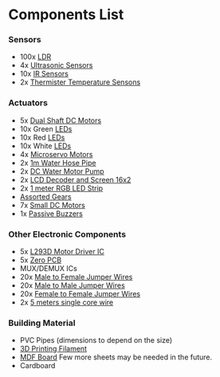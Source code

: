 # Components List

### Sensors

- 100x [LDR](https://robu.in/product/5mm-ldr-pack-of-10/?gclid=CjwKCAjw__ihBhADEiwAXEazJixNq5xv3DbSDX1iDNG7A5b2q2p2JCa0yU0tIpDyg-SaKPruGuAX8RoCFiIQAvD_BwE)
- 4x [Ultrasonic Sensors](https://robu.in/product/hc-sr04-ultrasonic-range-finder/)
- 10x [IR Sensors](https://www.electronicscomp.com/ir-sensor-module-india?gclid=CjwKCAjw__ihBhADEiwAXEazJuD28ESn5QRLVWJhKdeoq9BVftGAQMrjv8q3-aK3qNQ5VmXGDpWGdRoCnCoQAvD_BwE)
- 2x [Thermister Temperature Sensons](https://www.googleadservices.com/pagead/aclk?sa=L&ai=DChcSEwi2zvHbirT-AhUUtJYKHYHKCZkYABAJGgJ0bA&ohost=www.google.com&cid=CAESbOD2gDCQVjHgDqzFvn0aPYl0d5Srsnxp7d4no7dD6uESLd-wMfYES2NXB-qoC4nhJdoBVAcD_bJX3uIEoycYbAei076z56NFmU67m_40LOMsa5qtgyovZHN7y9L8JNLl5WuCD4na64oZKC36IA&sig=AOD64_2fhhVZ_2J2POfJVnnMKPoJe2wQFw&ctype=5&q=&ved=2ahUKEwiX2ubbirT-AhXBgFYBHX4oBbMQ9aACKAB6BAgEEEc&adurl=)

### Actuators

- 5x [Dual Shaft DC Motors](https://www.googleadservices.com/pagead/aclk?sa=L&ai=DChcSEwjI0YSyq7P-AhXDNSsKHV2LA04YABAWGgJzZg&ohost=www.google.com&cid=CAESbOD2LJNo-GY1axpzi_JcR0zX24UsdOAxcPr49UOGeL2XjRWCq2-y3MnImlAzkUg0vRwZu2A51twnn2_PIJzeStPdyiUnebbsKT85DF978MmfiwMBtSlGCTHaAdqIMJRFrXAkVc61m98MTu2VUw&sig=AOD64_0-cakyo7dbFE1tX_-VV6NAoUlNyQ&ctype=5&q=&ved=2ahUKEwiaiPyxq7P-AhVdcmwGHUU4DVkQ9aACKAB6BAgGEDY&adurl=)
- 10x Green [LEDs]()
- 10x Red [LEDs]()
- 10x White [LEDs]()
- 4x [Microservo Motors](https://www.electronicscomp.com/tower-pro-mg90s-metal-gear-servo-motor-360-degree-rotation?gclid=CjwKCAjw__ihBhADEiwAXEazJmt8hBNfIBQElY5ULylqsv1cuQCPCJHX5cBKro_tvk2WDuzswCygARoCgR4QAvD_BwE)
- 2x [1m Water Hose Pipe](https://robu.in/product/1m-long-water-pipe/?gclid=CjwKCAjw__ihBhADEiwAXEazJlHFdvrNcpKqEWU8A3XatWRXluHTWKYrWqgICcaWsJfqM4Tf1olG8RoCOt8QAvD_BwE)
- 2x [DC Water Motor Pump](https://www.googleadservices.com/pagead/aclk?sa=L&ai=DChcSEwik1ezdgbT-AhVZeYsKHRTnC9kYABANGgJ0bQ&ohost=www.google.com&cid=CAESbOD2Ygb97gIwbv9ZbthdYbAm9REoVsyqFzkdEYlcuqUUn9XIimqjfpk8zAryM4ksChbWayPHi89kAhFx_JhYCpIaI94xKqZAMx_q-hotSxoaHW-t534Qe8D3LEIUq1W9Cfi_E7BKzZ-O82cN6w&sig=AOD64_3X5MqTOwlT5bKHUDKpKQBneijAsQ&ctype=5&q=&ved=2ahUKEwjDxeXdgbT-AhWJHnAKHUynCA4Q9aACKAB6BAgGEFQ&adurl=)
- 2x [LCD Decoder and Screen 16x2](https://www.electronicscomp.com/1602-blue-lcd-display-with-i2c-interface?gclid=CjwKCAjw__ihBhADEiwAXEazJqEUBrQ6dHHWvj-YfbuoqIn6LZJFFyW6HH8MeTr0sy5vKlvkbhKtsxoC5EQQAvD_BwE)
- 2x [1 meter RGB LED Strip](https://robu.in/product/12v-rgb-5050-smd-led-strip-1meter/?gclid=CjwKCAjw__ihBhADEiwAXEazJt-mWjoVlu464POKPI1SZUVMVgeR75WSuSW1yxBYQXaIm15XTy-XXRoC70QQAvD_BwE)
- [Assorted Gears](https://www.electronicscomp.com/gears-assorted-kit-for-diy-robotics-and-household-repair-75-pieces-pack?gclid=CjwKCAjw__ihBhADEiwAXEazJgYuUDN2qj3JSfNe1IOwR4YM1cD-B0L5O4mdFkIGlHdIJwjv3a82IBoCfdAQAvD_BwE)
- 7x [Small DC Motors](https://robu.in/product/dc3-6v-130-diy-toy-motor-2-pcs/?gclid=CjwKCAjw__ihBhADEiwAXEazJi83j8PxaDw2rDiDsolglozFABW4BKAOFYGPQ0ALiXrLcQOTu8B2xhoCX7UQAvD_BwE)
- 1x [Passive Buzzers](https://www.electronicscomp.com/passive-buzzer-pcb-mounted-module?gclid=CjwKCAjw__ihBhADEiwAXEazJt_BAuciVaJKZ4n0LfaSqpR1KQbLf16pjItPtLq6xQeQeP1m1LrEwBoCyLsQAvD_Bw)

### Other Electronic Components

- 5x [L293D Motor Driver IC](https://robu.in/product/l293d-powerdip-16-stepper-motor-controller-driver/?gclid=CjwKCAjw__ihBhADEiwAXEazJst9ExRVPp4p0RZQFMiy2-XOBA7HjM8qNhrJTnETW_tQk4U8YQzyaBoC2bwQAvD_BwE)
- 5x [Zero PCB](https://www.electronicscomp.com/5x7-cm-double-sided-universal-pcb-india?gclid=CjwKCAjw__ihBhADEiwAXEazJtfy5PwjCVu4MOR4Q-RGstHMbJywSop-spuyKThlednjVMBzVsgTpxoCSyIQAvD_BwE)
- MUX/DEMUX ICs
- 20x [Male to Female Jumper Wires]()
- 20x [Male to Male Jumper Wires]()
- 20x [Female to Female Jumper Wires]()
- 2x [5 meters single core wire](https://www.electronicscomp.com/single-strand-hookup-wire-22awg-red-5metre?gclid=CjwKCAjw__ihBhADEiwAXEazJpYfELl53TarqjwvYPAsWdXGhEJbXRFhz9duGUYTibZerja039ZRcBoCf2wQAvD_BwE)

### Building Material

- PVC Pipes (dimensions to depend on the size)
- [3D Printing Filament](https://robu.in/product/orange-pla-1-75mm-3d-printing-filament-1kg-orange/?gclid=CjwKCAjw__ihBhADEiwAXEazJoGql3d6Lfwn0Y1U6L55bCVF8aOwuxbZ7NjiLi_VPTbUUlnP-PBefBoCJpYQAvD_BwE)
- [MDF Board](https://www.amazon.in/Vnockd-Boards-Craft-Sheets-Cutouts/dp/B0C1VSNV64/ref=sr_1_7?keywords=mdf+board&qid=1681841434&sr=8-7) Few more sheets may be needed in the future.
- Cardboard
